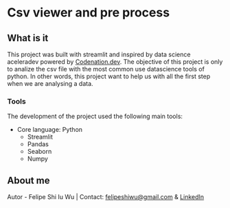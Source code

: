 # Csv viewer and pre process

## What is it
This project was built with streamlit and inspired by data science aceleradev powered by [Codenation.dev](https://codenation.dev/).
The objective of this project is only to analize the csv file with the most common use datascience tools of python. In other words, this project want to help us with all the first step when we are analysing a data.

### Tools
The development of the project used the following main tools:
- Core language: Python
  - Streamlit
  - Pandas
  - Seaborn
  - Numpy
  
## About me
Autor - Felipe Shi Iu Wu | Contact: [felipeshiwu@gmail.com](mailto:felipeshiwu@gmail.com) & [LinkedIn](https://www.linkedin.com/in/felipeshiwu/)
